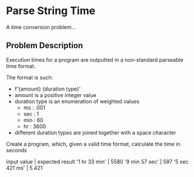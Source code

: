 # Parse String Time

A time conversion problem...


## Problem Description

Execution times for a program are outputted in a non-standard parseable
time format.

The format is such:
- f'{amount} {duration type}'
- amount is a positive integer value
- duration type is an enumeration of weighted values
  - ms  : .001
  - sec : 1
  - min : 60
  - hr  : 3600
- different duration types are joined together with a space character

Create a program, which, given a valid time format, calculate the
time in seconds

input value | expected result
'1 hr 33 min' | 5580
'9 min 57 sec' | 597
'5 sec 421 ms' | 5.421
